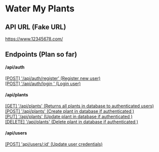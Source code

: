 # Water My Plants

## API URL (Fake URL)

https://www.12345678.com/

## Endpoints (Plan so far)

#### /api/auth
[[POST] '/api/auth/register' (Register new user) ](#one)</br>
[[POST] '/api/auth/login ' (Login user) ](#two)</br>

#### /api/plants
[[GET] '/api/plants' (Returns all plants in database to authenticated users) ](#three)</br>
[[POST] '/api/plants' (Create plant in database if authenticated ) ](#four)</br>
[[PUT] '/api/plants' (Update plant in database if authenticated ) ](#five)</br>
[[DELETE] '/api/plants' (Delete plant in database if authenticated ) ](#six)</br>

#### /api/users
[[POST] 'api/users/:id' (Update user credentials) ](#seven)</br>

